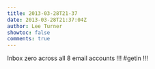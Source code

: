 ```yaml
---
title: 2013-03-28T21-37
date: 2013-03-28T21:37:04Z
author: Lee Turner
showtoc: false
comments: true
---
```


Inbox zero across all 8 email accounts !!!  #getin !!!

